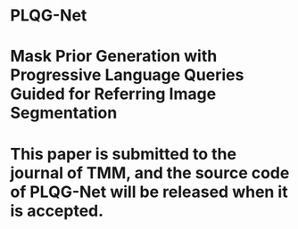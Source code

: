# PLQG-Net
# Mask Prior Generation with Progressive Language Queries Guided for Referring Image Segmentation
# This paper is submitted to the journal of TMM, and the source code of PLQG-Net will be released when it is accepted.
